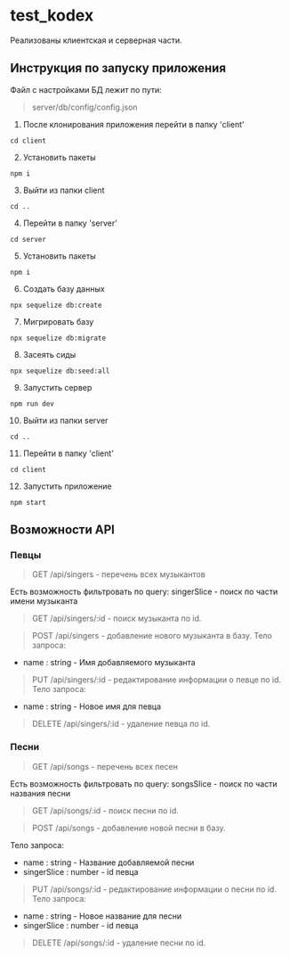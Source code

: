 # test_kodex
Реализованы клиентская и серверная части.

## Инструкция по запуску приложения
Файл с настройками БД лежит по пути:
> server/db/config/config.json

1. После клонирования приложения перейти в папку 'client'<br>
``` JS
cd client
```

2. Установить пакеты<br>
``` JS
npm i
```

3. Выйти из папки client<br>
``` JS
cd ..
```

4. Перейти в папку 'server'<br>
``` JS
cd server
```

5. Установить пакеты<br>
``` JS
npm i
```

6. Создать базу данных<br>
``` JS
npx sequelize db:create
```

7. Мигрировать базу<br>
``` JS
npx sequelize db:migrate
```

8. Засеять сиды<br>
``` JS
npx sequelize db:seed:all
```

9. Запустить сервер<br>
``` JS
npm run dev
```

10. Выйти из папки server<br>
``` JS
cd ..
```

11. Перейти в папку 'client'<br>
``` JS
cd client
```

12. Запустить приложение<br>
``` JS
npm start
```

## Возможности API

### Певцы
> GET /api/singers - перечень всех музыкантов

Есть возможность фильтровать по query:
singerSlice - поиск по части имени музыканта

> GET /api/singers/:id - поиск музыканта по id.

> POST /api/singers - добавление нового музыканта в базу.
Тело запроса:
- name : string - Имя добавляемого музыканта

> PUT /api/singers/:id - редактирование информации о певце по id.
Тело запроса:
- name : string - Новое имя для певца

> DELETE /api/singers/:id - удаление певца по id.

### Песни
> GET /api/songs - перечень всех песен

Есть возможность фильтровать по query:
songsSlice - поиск по части названия песни

> GET /api/songs/:id - поиск песни по id.

> POST /api/songs - добавление новой песни в базу.

Тело запроса:
- name : string - Название добавляемой песни
- singerSlice : number - id певца

> PUT /api/songs/:id - редактирование информации о песни по id.
Тело запроса:
- name : string - Новое название для песни
- singerSlice : number - id певца

> DELETE /api/songs/:id - удаление песни по id.
